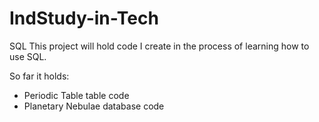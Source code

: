 # IndStudy-in-Tech
SQL
This project will hold code I create in the process of learning how to use SQL.

So far it holds:
 - Periodic Table table code
 - Planetary Nebulae database code
